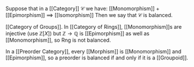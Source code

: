 Suppose that in a [[Category]] $\mathcal{C}$ we have:
[[Monomorphism]] $+$ [[Epimorphism]] $\implies$ [[Isomorphism]]
Then we say that $\mathcal{C}$ is balanced.

[[Category of Groups]].
In [[Category of Rings]], [[Monomorphism]]s are injective (use $\mathbb{Z}[X]$)
but $\mathbb{Z}\to \mathbb{Q}$ is [[Epimorphism]] as well as [[Monomorphism]], 
so $\mathrm{Rng}$ is not balanced.

In a [[Preorder Category]], 
every [[Morphism]] is [[Monomorphism]] and [[Epimorphism]],
so a preorder is balanced
if and only if
it is a [[Groupoid]].
